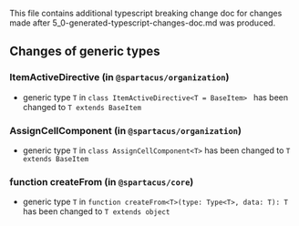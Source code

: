This file contains additional typescript breaking change doc for changes made after 5_0-generated-typescript-changes-doc.md was produced.

## Changes of generic types

### ItemActiveDirective (in `@spartacus/organization`)

- generic type `T` in `class ItemActiveDirective<T = BaseItem> ` has been changed to `T extends BaseItem`

### AssignCellComponent (in `@spartacus/organization`)

- generic type `T` in `class AssignCellComponent<T>` has been changed to `T extends BaseItem`

### function createFrom (in `@spartacus/core`)

- generic type `T` in `function createFrom<T>(type: Type<T>, data: T): T` has been changed to `T extends object`
